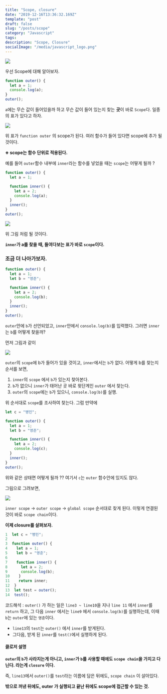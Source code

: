 ```yaml
---
title: "Scope, closure"
date: "2019-12-16T13:36:32.169Z"
template: "post"
draft: false
slug: "/posts/scope"
category: "Javascript"
tags:
description: "Scope, Closure"
socialImage: "/media/javascript_logo.png"
---
```


![](/media/javascript_logo.png)

우선 Scope에 대해 알아보자.

```javascript
function outer() {
  let a = 1;
  console.log(a);
}
outer();
```

`a`에는 무슨 값이 들어있을까 하고 무슨 값이 들어 있는지 찾는 **곳**이 바로 `Scope`다. 일종의 표가 있다고 하자.

![](/media/Etc/scope/scope1.png)

위 표가 `function outer` 의 scope가 된다. 여러 함수가 들어 있다면 scope에 추가 될 것이다.

**※ scope는 함수 단위로 적용된다.**

예를 들어 `outer`함수 내부에 `inner`라는 함수를 넣었을 때는 `scope`는 어떻게 될까 ?

```javascript
function outer() {
  let a = 1;

  function inner() {
    let a = 2;
    console.log(a);
  }
  inner();
}
outer();
```

![](/media/Etc/scope/scope2.png)

위 그림 처럼 될 것이다.

**`inner`가 a를 찾을 때, 들여다보는 표가 바로 `scope`이다.**

### 조금 더 나아가보자.

```javascript
function outer() {
  let a = 1;
  let b = "영준";

  function inner() {
    let a = 2;
    console.log(b);
  }
  inner();
}
outer();
```

`outer`안에 `b`가 선언되었고, `inner`안에서 `console.log(b)`를 입력했다.
그러면 `inner`는 `b`를 어떻게 찾을까?

먼저 그림과 같이

![](/media/Etc/scope/scope3.png)

`outer`의 `scope`에 b가 들어가 있을 것이고, `inner`에서는 `b`가 없다.
어떻게 b를 찾는지 순서를 보면,

1. `inner`의 `scope` 에서 `b`가 있는지 찾아본다.
2. `b`가 없으니 `inner`가 태어난 곳 바로 윗단계인 `outer` 에서 찾는다.
3. `outer`의 `scope`에는 `b`가 있으니, `console.log(b)`를 실행.

위 순서대로 `scope`를 조사하여 찾는다. 그럼 만약에

```javascript
let c = "병민";

function outer() {
  let a = 1;
  let b = "영준";

  function inner() {
    let a = 2;
    console.log(c);
  }
  inner();
}
outer();
```

위와 같은 상태면 어떻게 될까 ?? 여기서 `c`는 `outer` 함수안에 있지도 않다.

그림으로 그려보면,

![](/media/Etc/scope/scope4.png)

`inner scope` -> `outer scope` -> `global scope` 순서대로 찾게 된다.
이렇게 연결된 것이 바로 `scope chain`이다.

**이제 closure를 살펴보자.**

```javascript
1  let c = "병민";
2
3  function outer() {
4    let a = 1;
5    let b = "영준";
6
7    function inner() {
8      let a = 2;
9      console.log(b);
10    }
11    return inner;
12  }
13  let test = outer();
14  test();
```

코드해석 : `outer()` 가 하는 일은 `line3 ~ line10`을 지나 `line 11` 에서 `inner`를 `return` 하고, 그 다음 `inner` 에서는 `line9` 에서 `console.log(b)`를 실행하는데, 이때 `b`는 `outer`에 있는 `영준`이다.

- `line13`의 `test`는 `outer()` 에서 `inner`를 받게된다.
- 그다음, 받게 된 `inner`를 `test()`에서 실행하게 된다.

#### 클로저 설명

**`outer`의 `b`가 사라지는게 아니고, `inner`가 `b`를 사용할 때에도 `scope chain`을 가지고 다닌다. 라는게 `closure` 이다.**

즉, `line13`에서 `outer()`를 `test`라는 이름에 담은 뒤에도, `scope chain` 이 살아있다.

**밖으로 꺼낸 뒤에도, outer 가 실행되고 끝난 뒤에도 scope에 접근할 수 있는 것.**

